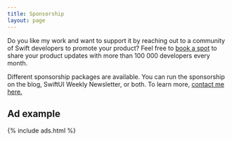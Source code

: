 ```yaml
---
title: Sponsorship
layout: page
---
```


Do you like my work and want to support it by reaching out to a community of Swift developers to promote your product? Feel free to [book a spot](mailto:cmecid@gmail.com?subject=Sponsorship) to share your product updates with more than 100 000 developers every month.

Different sponsorship packages are available. You can run the sponsorship on the blog, SwiftUI Weekly Newsletter, or both. To learn more, [contact me here.](mailto:cmecid@gmail.com?subject=Sponsorship)

## Ad example
{% include ads.html %}
